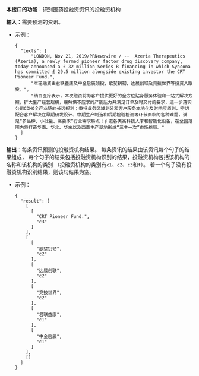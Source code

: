 **本接口的功能**：识别医药投融资资讯的投融资机构

**输入**：需要预测的资讯。

- 示例：
	
	```
	{
	  "texts": [
	      "LONDON, Nov 21, 2019/PRNewswire / --  Azeria Therapeutics (Azeria), a newly formed pioneer factor drug discovery company, today announced a £ 32 million Series B financing in which Syncona has committed £ 29.5 million alongside existing investor the CRT Pioneer Fund.",
	      "本轮融资由君联益康及中金启辰领投，歌斐钥韧、达晨创联及竞技世界等投资人跟投。",
	      "纳百医疗表示，本次融资将为客户提供更好的全方位贴身服务体验和一站式解决方案，扩大生产经营规模，缓解供不应求的产能压力并满足订单及时交付的要求，进一步落实公司CDMO全产业链的长远规划；秉持业务区域划分和客户服务本地化及时响应原则，密切配合客户解决在早期研发设计、中期生产制造和后期检验检测等环节面临的各种难题，满足“多品种、小批量、高要求”行业需求特点；引进各类高科技人才和智能化设备，在全国范围内将打造华南、华北、华东以及西南生产基地形成“三主一次”市场格局。"
	  ]
	}
	```

**输出**：每条资讯预测的投融资机构结果。
每条资讯的结果由该资讯每个句子的结果组成，
每个句子的结果包括投融资机构识别的结果，投融资机构包括该机构的名称和该机构的类别
（投融资机构的类别有`c1`、`c2`、`c3`和`f`）。
若一个句子没有投融资机构识别结果，则该句结果为空。

- 示例：
	
	```
	{
	  "result": [
	    [
	      [
	        "CRT Pioneer Fund.",
	        "c3"
	      ]
	    ],
	    [
	      [
	        "歌斐钥韧",
	        "c2"
	      ],
	      [
	        "达晨创联",
	        "c2"
	      ],
	      [
	        "竞技世界",
	        "c2"
	      ],
	      [
	        "君联益康",
	        "c1"
	      ],
	      [
	        "中金启辰",
	        "c1"
	      ]
	    ],
	    []
	  ]
	}
	```